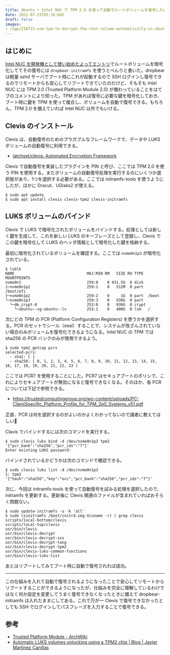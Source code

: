 ```yaml
---
title: Ubuntu + Intel NUC で TPM 2.0 を使って自動でルートボリュームを復号したい
date: 2021-07-23T05:16:04Z
draft: false
images:
- /ogp/210723-use-tpm-to-decrypt-the-root-volume-automatically-in-ubuntu.png
---
```


## はじめに

[Intel NUC を開発機として使い始めたよってエントリ](https://text.superbrothers.dev/210316-using-a-linux-server-as-a-development-environment/)でルートボリュームを暗号化しててその復号には `dropbear-initramfs` を使うとべんりと書いた。dropbear は軽量 sshd サーバでブート時にこれが起動するので SSH ログインし復号できるのでリモートからも安心してリブートできていたのだけど、そもそも Intel NUC には TPM 2.0 (Trusted Platform Module 2.0) が備わっていることをはてブのコメントにより知った。TPM があれば復号に必要な鍵を暗号化しておき、ブート時に鍵を TPM を使って複合し、ボリュームを自動で復号できる。もちろん、TPM 2.0 を備えていれば Intel NUC 以外でもいける。

## Clevis のインストール

Clevis は、自動復号のためのプラガブルなフレームワークで、データや LUKS ボリュームの自動復号に利用できる。

- [latchset/clevis: Automated Encryption Framework](https://github.com/latchset/clevis)

Clevis で自動復号を実装したプラグインを PIN と呼び、ここでは TPM 2.0 を使う PIN を使用する。またボリュームの自動復号処理を実行するのにいくつか選択肢があり、1つを選択する必要がある。ここでは initramfs-tools を使うようにしたが、ほかに Dracut、UDisks2 が使える。

```
$ sudo apt update
$ sudo apt install clevis clevis-tpm2 clevis-initramfs
```

## LUKS ボリュームのバインド

Clevis で LUKS で暗号化されたボリュームをバインドする。処理としては新しく鍵を生成して、これを新しい LUKS のキーフレーズとして登録し、Clevis でこの鍵を暗号化して LUKS のヘッダ情報として暗号化した鍵を格納する。

最初に暗号化されているボリュームを確認する。ここでは `nvme0n1p3` が暗号化されている。

```
$ lsblk
NAME                                MAJ:MIN RM   SIZE RO TYPE  MOUNTPOINTS
nvme0n1                             259:0    0 931.5G  0 disk
├─nvme0n1p1                         259:1    0   512M  0 part  /boot/efi
├─nvme0n1p2                         259:2    0     1G  0 part  /boot
└─nvme0n1p3                         259:3    0   930G  0 part
  └─dm_crypt-0                      253:0    0   930G  0 crypt
    └─ubuntu--vg-ubuntu--lv         253:1    0   400G  0 lvm   /
```

次にどの TPM の PCR (Platform Configuration Registers) を使うかを選択する。PCR のセットでシール（seal）することで、システムが改ざんされていない場合のみボリュームを復号化できるようになる。Intel NUC の TPM では sha256 の PCR バンクのみが使用できるよう。

```
$ sudo tpm2_getcap pcrs
selected-pcrs:
  - sha1: [ ]
  - sha256: [ 0, 1, 2, 3, 4, 5, 6, 7, 8, 9, 10, 11, 12, 13, 14, 15, 16, 17, 18, 19, 20, 21, 22, 23 ]
```

ここでは PCR7 を使用することにした。PCR7 はセキュアブートのポリシで、これによりセキュアブートが無効になると復号できなくなる。そのほか、各 PCR については下記で参照できる。

- https://trustedcomputinggroup.org/wp-content/uploads/PC-ClientSpecific_Platform_Profile_for_TPM_2p0_Systems_v51.pdf

正直、PCR は何を選択するのがよいのかよくわかってないので識者に教えてほしい🥺

Clavis でバインドするには次のコマンドを実行する。

```
$ sudo clevis luks bind -d /dev/nvme0n1p3 tpm2 '{"pcr_bank":"sha256","pcr_ids":"7"}'
Enter existing LUKS password:

```

バインドされているかどうかは次のコマンドで確認できる。

```
$ sudo clevis luks list -d /dev/nvme0n1p3
1: tpm2 '{"hash":"sha256","key":"ecc","pcr_bank":"sha256","pcr_ids":"7"}'
```

次に、今回は initramfs-tools を使って自動復号を試みる処理を選択したので、initramfs を更新する。更新後に Clevis 関連のファイルが含まれていればおそらく問題ない。

```
$ sudo update-initramfs -u -k 'all'
$ sudo lsinitramfs /boot/initrd.img-$(uname -r) | grep clevis
scripts/local-bottom/clevis
scripts/local-top/clevis
usr/bin/clevis
usr/bin/clevis-decrypt
usr/bin/clevis-decrypt-sss
usr/bin/clevis-decrypt-tang
usr/bin/clevis-decrypt-tpm2
usr/bin/clevis-luks-common-functions
usr/bin/clevis-luks-list
```

あとはリブートしてみてブート時に自動で復号されれば成功。

---

この仕組みを入れて自動で復号されるようになったことで安心してリモートからリブートすることができるようになったが、仕組みを完全に理解しているわけではなく何か設定を変更してうまく復号できなくなったときに備えて dropbear-initramfs は入れたままにしてある。これで万が一 Clevis で復号できなかったとしても SSH でログインしてパスフレーズを入力することで復号できる。

## 参考

- [Trusted Platform Module \- ArchWiki](https://wiki.archlinux.jp/index.php/Trusted_Platform_Module)
- [Automatic LUKS volumes unlocking using a TPM2 chip \| Blog \| Javier Martinez Canillas](https://blog.dowhile0.org/2017/10/18/automatic-luks-volumes-unlocking-using-a-tpm2-chip/)
